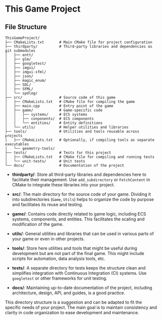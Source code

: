 # This Game Project

## File Structure

```
ThisGameProject/
├── CMakeLists.txt       # Main CMake file for project configuration
├── thirdparty/          # Third-party libraries and dependencies as git submodules
│   ├── entt/
│   ├── glm/
│   ├── googletest/
│   ├── imgui/
│   ├── imgui-sfml/
│   ├── json/
│   ├── magic_enum/
│   ├── SDL/
│   ├── SFML/
│   └── spdlog/
├── src/                 # Source code of this game
│   ├── CMakeLists.txt   # CMake file for compiling the game
│   ├── main.cpp         # Entry point of the game
│   ├── game/            # Game-specific code
│   │   ├── systems/     # ECS systems
│   │   ├── conponents/  # ECS components
│   │   └── entities/    # Entity definitions
│   └── utils/           # Helper utilities and libraries
├── tools/               # Utilities and tools reusable across projects
│   ├── CMakeLists.txt   # Optionally, if compiling tools as separate executables
│   └── geometry-tools/
├── tests/               # Tests for this project
│   ├── CMakeLists.txt   # CMake file for compiling and running tests
│   └── unit-tests/      # Unit tests
└── docs/                # Documentation of the project
```

- **thirdparty/**: Store all third-party libraries and dependencies here to facilitate their management. Use `add_subdirectory` or `FetchContent` in CMake to integrate these libraries into your project.

- **src/**: The main directory for the source code of your game. Dividing it into subdirectories (`Game`, `Utils`) helps to organize the code by purpose and facilitates its reuse and testing.

- **game/**: Contains code directly related to game logic, including ECS systems, components, and entities. This facilitates the scaling and modification of the game.

- **utils/**: General utilities and libraries that can be used in various parts of your game or even in other projects.

- **tools/**: Store here utilities and tools that might be useful during development but are not part of the final game. This might include scripts for automation, data analysis tools, etc.

- **tests/**: A separate directory for tests keeps the structure clean and simplifies integration with Continuous Integration (CI) systems. Use `googletest` or other frameworks for unit testing.

- **docs/**: Maintaining up-to-date documentation of the project, including architecture, design, API, and guides, is a good practice.

This directory structure is a suggestion and can be adapted to fit the specific needs of your project. The main goal is to maintain consistency and clarity in code organization to ease development and maintenance.
